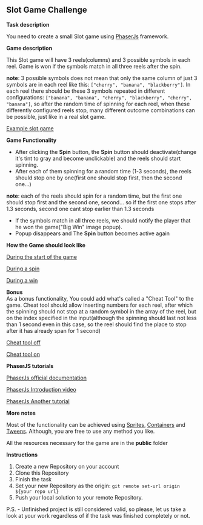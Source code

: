 ## Slot Game Challenge

**Task description**

You need to create a small Slot game using [PhaserJs](https://photonstorm.github.io/phaser3-docs/) framework.

**Game description**

This Slot game will have 3 reels(columns) and 3 possible symbols in each reel. Game is won if the symbols match in all three reels after the spin.

**note**: 3 possible symbols does not mean that only the same column of just 3 symbols are in each reel like this: `["cherry", "banana", "blackberry"]`.
In each reel there should be these 3 symbols repeated in different configurations: `["banana", "banana", "cherry", "blackberry", "cherry", "banana"]`, so after the random time of spinning for each reel, when these differently configured reels stop, many different outcome combinations can be possible, just like in a real slot game.

[Example slot game](https://evoplay.games/game/fruit-super-nova/)

**Game Functionality**

- After clicking the **Spin** button, the **Spin** button should deactivate(change it's tint to gray and become unclickable) and the reels should start spinning.
- After each of them spinning for a random time (1-3 seconds), the reels should stop one by one(first one should stop first, then the second one...)

**note**: each of the reels should spin for a random time, but the first one should stop first and the second one, second... so if the first one stops after 1.3 seconds, second one cant stop earlier than 1.3 seconds

- If the symbols match in all three reels, we should notify the player that he won the game("Big Win" image popup).
- Popup disappears and The **Spin** button becomes active again

**How the Game should look like**

[During the start of the game](https://ibb.co/ZMhRSsk)

[During a spin](https://ibb.co/FhXS7xj)

[During a win](https://ibb.co/x1HM71t)

**Bonus**  
As a bonus functionality, You could add what's called a "Cheat Tool" to the game. Cheat tool should allow inserting numbers for each reel, after which the spinning should not stop at a random symbol in the array of the reel, but on the index specified in the input(although the spinning should last not less than 1 second even in this case, so the reel should find the place to stop after it has already span for 1 second)

[Cheat tool off](https://ibb.co/0fHJxBP)

[Cheat tool on](https://ibb.co/ky98pjZ)

**PhaserJS tutorials**

[PhaserJs official documentation](https://photonstorm.github.io/phaser3-docs/)

[PhaserJs Introduction video](https://www.youtube.com/watch?v=hI_LS8bdkM4&ab_channel=Zenva)

[PhaserJs Another tutorial](https://www.youtube.com/watch?v=3Q5jP85PXrE&ab_channel=Ourcade)

**More notes**

Most of the functionality can be achieved using [Sprites](https://photonstorm.github.io/phaser3-docs/Phaser.GameObjects.Sprite.html), [Containers](https://photonstorm.github.io/phaser3-docs/Phaser.GameObjects.Container.html) and [Tweens](https://photonstorm.github.io/phaser3-docs/Phaser.Tweens.Tween.html). Although, you are free to use any method you like.

All the resources necessary for the game are in the **public** folder

**Instructions**

1.  Create a new Repository on your account
2.  Clone this Repository
3.  Finish the task
4.  Set your new Repository as the origin: `git remote set-url origin ${your repo url}`
5.  Push your local solution to your remote Repository.

P.S. - Unfinished project is still considered valid, so please, let us take a look at your work regardless of if the task was finished completely or not.
